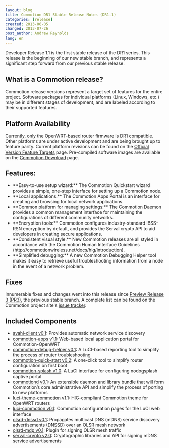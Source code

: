 ```yaml
---
layout: blog
title: Commotion DR1 Stable Release Notes (DR1.1)
categories: [release]
created: 2013-06-05
changed: 2013-07-26
post_author: Andrew Reynolds
lang: en
---
```

  Developer Release 1.1 is the first stable release of the DR1 series. This release is the beginning of our new stable branch, and represents a significant step forward from our previous stable release.
<h2>What is a Commotion release?</h2>
Commotion release versions represent a target set of features for the entire project. Software packages for individual platforms (Linux, Windows, etc.) may be in different stages of development, and are labeled according to their supported features.
<h2>Platform Availability</h2>
Currently, only the OpenWRT-based router firmware is DR1 compatible. Other platforms are under active development and are being brought up to feature parity. Current platform revisions can be found on the <a href="https://code.commotionwireless.net/projects/commotion/wiki/Official_Version_Feature_Targets">Official Version Feature Targets</a> page. Pre-compiled software images are available on the <a href="https://commotionwireless.net/download">Commotion Download</a> page.
<h2>Features:</h2>
<ul>
	<li>**Easy-to-use setup wizard:** The Commotion Quickstart wizard provides a simple, one-step interface for setting up a Commotion node.</li>
	<li>**Local applications:** The Commotion Apps Portal is an interface for creating and browsing for local network applications.</li>
	<li>**Common platform for managing settings:** The Commotion Daemon provides a common management interface for maintaining the configurations of different community networks.</li>
	<li>**Encryption tools:** Commotion configures industry-standard IBSS-RSN encryption by default, and provides the Serval crypto API to aid developers in creating secure applications.</li>
	<li>**Consistent visual style:** New Commotion releases are all styled in accordance with the Commotion Human Interface Guidelines (http://commotionwireless.net/docs/hig/introduction).</li>
	<li>**Simplified debugging:** A new Commotion Debugging Helper tool makes it easy to retrieve useful troubleshooting information from a node in the event of a network problem.</li>
</ul>
<h2>Fixes</h2>
Innumerable fixes and changes went into this release since <a href="https://code.commotionwireless.net/projects/commotion/wiki/Developer_Pre-Release_%28PR3%29_Feature_Targets">Preview Release 3 (PR3)</a>, the previous stable branch. A complete list can be found on the Commotion project site's <a href="https://code.commotionwireless.net/projects/commotion/issues?set_filter=1&amp;f\[\]=status_id&amp;op\[status_id\]=!&amp;v\[status_id\]\[\]=1&amp;f\[\]=fixed_version_id&amp;op\[fixed_version_id\]=%3D&amp;v\[fixed_version_id\]\[\]=2&amp;f\[\]=&amp;c\[\]=tracker&amp;c\[\]=status&amp;c\[\]=priority&amp;c\[\]=subject&amp;c\[\]=assigned_to&amp;c\[\]=updated_on&amp;group_by=">issue tracker</a>.
<h2>Included Components</h2>
<ul>
	<li><a href="https://github.com/opentechinstitute/avahi-client">avahi-client v0.1</a>: Provides automatic network service discovery</li>
	<li><a href="https://github.com/opentechinstitute/commotion-apps/">commotion-apps v1.1</a>: Web-based local application portal for Commotion-OpenWRT</li>
	<li><a href="https://github.com/opentechinstitute/commotion-bug-info">commotion-debug-helper v0.1</a>: A LuCI-based reporting tool to simplify the process of router troubleshooting</li>
	<li><a href="https://github.com/opentechinstitute/commotion-quick-start">commotion-quick-start v0.2</a>: A one-click tool to simplify router configuration on first boot</li>
	<li><a href="https://github.com/opentechinstitute/commotion-splash">commotion-splash v1.0</a>: A LuCI interface for configuring nodogsplash captive portal</li>
	<li><a href="https://github.com/opentechinstitute/commotiond">commotiond v0.1</a>: An extensible daemon and library bundle that will form Commotion’s core administrative API and simplify the process of porting to new platforms</li>
	<li><a href="https://github.com/opentechinstitute/commotion-openwrt-theme">luci-theme-commotion v1.1</a>: HIG-compliant Commotion theme for OpenWRT routers</li>
	<li><a href="https://github.com/opentechinstitute/luci-commotion">luci-commotion v0.1</a>: Commotion configuration pages for the LuCI web interface</li>
	<li><a href="https://github.com/opentechinstitute/olsrd/tree/release-0.6.5.4/lib/dnssd">olsrd-dnssd v0.1</a>: Propagates multicast DNS (mDNS) service discovery advertisements (DNSSD) over an OLSR mesh network</li>
	<li><a href="https://github.com/opentechinstitute/olsrd/tree/release-0.6.5.4/lib/mdp">olsrd-mdp v0.1</a>: Plugin for signing OLSR mesh traffic</li>
	<li><a href="https://github.com/opentechinstitute/serval-crypto">serval-crypto v2.0</a>: Cryptographic libraries and API for signing mDNS service advertisements</li>
</ul>
 
